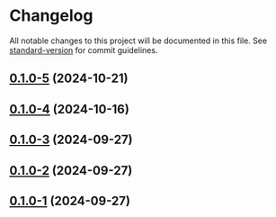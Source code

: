 # Changelog

All notable changes to this project will be documented in this file. See [standard-version](https://github.com/conventional-changelog/standard-version) for commit guidelines.

## [0.1.0-5](https://github.com/joabssilveira/fwork-jsts-server/compare/v0.1.0-4...v0.1.0-5) (2024-10-21)

## [0.1.0-4](https://github.com/joabssilveira/fwork-jsts-server/compare/v0.1.0-3...v0.1.0-4) (2024-10-16)

## [0.1.0-3](https://github.com/joabssilveira/fwork-jsts-server/compare/v0.1.0-2...v0.1.0-3) (2024-09-27)

## [0.1.0-2](https://github.com/joabssilveira/fwork-jsts-server/compare/v0.1.0-1...v0.1.0-2) (2024-09-27)

## [0.1.0-1](https://github.com/joabssilveira/fwork-jsts-server/compare/v0.1.1-3...v0.1.0-1) (2024-09-27)
